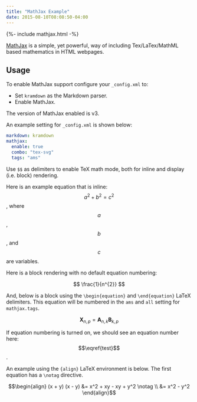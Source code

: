```yaml
---
title: "MathJax Example"
date: 2015-08-10T08:08:50-04:00
---
```

{%- include mathjax.html -%}

[MathJax](http://www.mathjax.org/) is a simple, yet powerful, way of
including Tex/LaTex/MathML based mathematics in HTML webpages.

## Usage

To enable MathJax support configure your `_config.xml` to:
 * Set `kramdown` as the Markdown parser.
 * Enable MathJax.

The version of MathJax enabled is v3.

An example setting for `_config.xml` is shown below:

```yaml
markdown: kramdown
mathjax:
  enable: true
  combo: "tex-svg"
  tags: "ams"
```

Use `$$` as delimiters to enable TeX math mode, both for inline and display (i.e. block) rendering.

Here is an example equation that is inline: $$a^2 + b^2 = c^2$$, where
$$a$$, $$b$$, and $$c$$ are variables.

Here is a block rendering with no default equation numbering:

$$
\frac{1}{n^{2}}
$$

And, below is a block using the `\begin{equation}` and
`\end{equation}` LaTeX delimiters.  This equation will be numbered in
the `ams` and `all` setting for `mathjax.tags`.

$$
\begin{equation}
\mathbf{X}_{n,p} = \mathbf{A}_{n,k} \mathbf{B}_{k,p}    \label{test}
\end{equation}
$$

If equation numbering is turned on, we should see an equation number here: $$\eqref{test}$$.

An example using the `{align}` LaTeX environment is below.  The first equation has a `\notag` directive.

$$\begin{align}
(x + y) (x - y) &= x^2 + xy - xy + y^2   \notag \\
    &= x^2 - y^2
\end{align}$$
